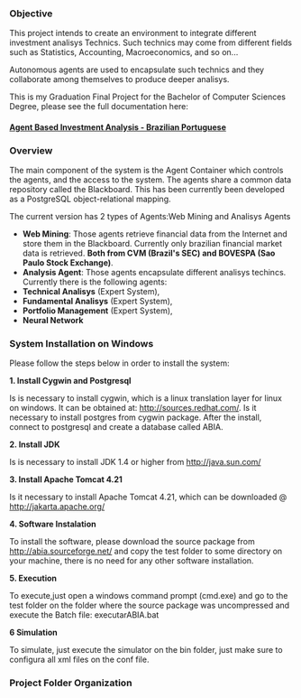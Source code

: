 ### **Objective**

This project intends to create an environment to integrate different investment analisys Technics. Such technics may come from different fields such as Statistics, Accounting, Macroeconomics, and so on... 

Autonomous agents are used to encapsulate such technics and they collaborate among themselves to produce deeper analisys. 

This is my Graduation Final Project for the Bachelor of Computer Sciences Degree, please see the full documentation here:

#### [Agent Based Investment Analysis - Brazilian Portuguese](https://raw.githubusercontent.com/gbencke/ABIA/master/doc/TCII.pdf)

### **Overview**

The main component of the system is the Agent Container which controls the agents, and the access to the system. The agents share a common data repository called the Blackboard. This has been currently been developed as a PostgreSQL object-relational mapping. 

The current version has 2 types of Agents:Web Mining and Analisys Agents
* **Web Mining**: Those agents retrieve financial data from the Internet and store them in the Blackboard. Currently only brazilian financial market data is retrieved. **Both from CVM (Brazil's SEC) and BOVESPA (Sao Paulo Stock Exchange)**.
* **Analysis Agent**: Those agents encapsulate different analisys techincs. Currently there is the following agents:
* **Technical Analisys** (Expert System), 
* **Fundamental Analisys** (Expert System),
* **Portfolio Management** (Expert System),
* **Neural Network**

### **System Installation on Windows**

Please follow the steps below in order to install the system:

**1. Install Cygwin and Postgresql**

Is is necessary to install cygwin, which is a linux translation layer for linux on windows. It can be obtained at: http://sources.redhat.com/. Is it necessary to  install postgres from cygwin package.
After the install, connect to postgresql and create a database called ABIA.

**2. Install JDK**

Is is necessary to install JDK 1.4 or higher from http://java.sun.com/

**3. Install Apache Tomcat 4.21**

Is it necessary to install Apache Tomcat 4.21, which can be downloaded @ http://jakarta.apache.org/

**4. Software Instalation**

To install the software, please download the source package from  http://abia.sourceforge.net/ and copy the test folder to some directory on your machine, there is no need for any other software installation.

**5. Execution**

To execute,just open a windows command prompt (cmd.exe) and go to the test folder on the folder where the source package was uncompressed and execute the Batch file: executarABIA.bat

**6 Simulation**

To simulate, just execute the simulator on the bin folder, just make sure to configura all xml files on the conf file.

### Project Folder Organization
